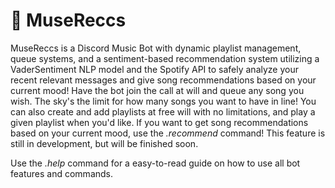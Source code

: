 # 🎵 **MuseReccs** 

MuseReccs is a Discord Music Bot with dynamic playlist management, queue systems, and a sentiment-based recommendation system utilizing a VaderSentiment NLP model and the Spotify API to safely analyze your recent relevant messages and give song recommendations based on your current mood!
Have the bot join the call at will and queue any song you wish. The sky's the limit for how many songs you want to have in line! You can also create and add playlists at free will with no limitations, and play a given playlist when you'd like.
If you want to get song recommendations based on your current mood, use the *.recommend* command! This feature is still in development, but will be finished soon.

Use the *.help* command for a easy-to-read guide on how to use all bot features and commands. 
